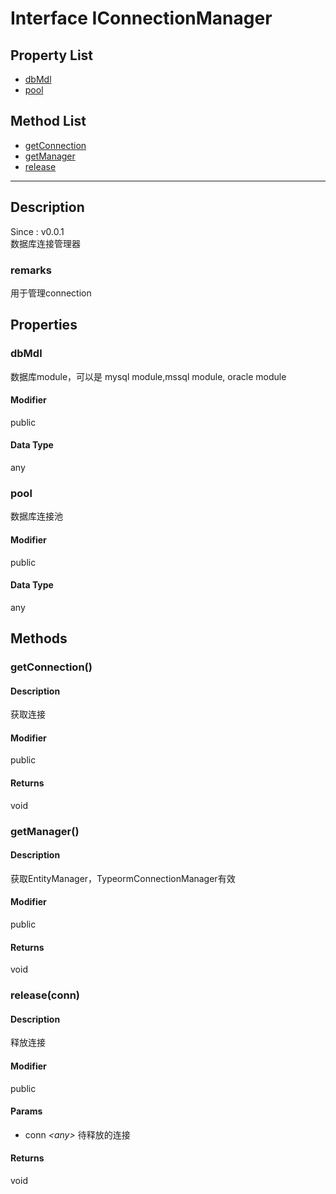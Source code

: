 # Interface IConnectionManager
## Property List
+ [dbMdl](#PROP_dbMdl)
+ [pool](#PROP_pool)
  
## Method List
+ [getConnection](#METHOD_getConnection)
+ [getManager](#METHOD_getManager)
+ [release](#METHOD_release)
  
---
## Description
<font class="since">Since : v0.0.1</font>  
数据库连接管理器  
### remarks
用于管理connection  
## Properties
### <a id="PROP_dbMdl">dbMdl</a>
数据库module，可以是 mysql module,mssql module, oracle module  
#### Modifier
<font class="modifier">public</font>  
#### Data Type
<font class='datatype'>any</font>  
### <a id="PROP_pool">pool</a>
数据库连接池  
#### Modifier
<font class="modifier">public</font>  
#### Data Type
<font class='datatype'>any</font>  
## Methods
### <a id="METHOD_getConnection">getConnection()</a>
#### Description
获取连接  
#### Modifier
<font class="modifier">public</font>  
#### Returns
void  
### <a id="METHOD_getManager">getManager()</a>
#### Description
获取EntityManager，TypeormConnectionManager有效  
#### Modifier
<font class="modifier">public</font>  
#### Returns
void  
### <a id="METHOD_release">release(conn)</a>
#### Description
释放连接  
#### Modifier
<font class="modifier">public</font>  
#### Params
+ conn *&lt;<font class='datatype'>any</font>&gt;*  待释放的连接
  
#### Returns
void  
